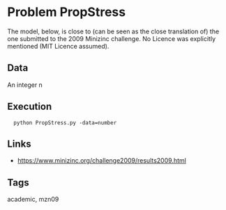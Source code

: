# Problem PropStress

The model, below, is close to (can be seen as the close translation of) the one submitted to the 2009 Minizinc challenge.
No Licence was explicitly mentioned (MIT Licence assumed).

## Data
  An integer n

## Execution
```
  python PropStress.py -data=number
```

## Links
  - https://www.minizinc.org/challenge2009/results2009.html

## Tags
  academic, mzn09

